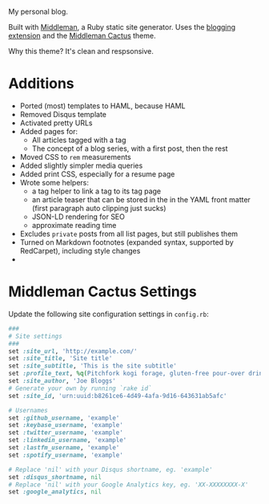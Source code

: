 
[mm]: https://middlemanapp.com/
[blog]: https://middlemanapp.com/basics/blogging/
[cactus]: https://github.com/dtcristo/middleman-cactus

My personal blog.

Built with [Middleman][mm], a Ruby static site generator. Uses the [blogging extension][blog] and the [Middleman Cactus][cactus] theme.

Why this theme? It's clean and respsonsive.

# Additions

- Ported (most) templates to HAML, because HAML
- Removed Disqus template
- Activated pretty URLs
- Added pages for:
  - All articles tagged with a tag
  - The concept of a blog series, with a first post, then the rest    
- Moved CSS to `rem` measurements
- Added slightly simpler media queries
- Added print CSS, especially for a resume page  
- Wrote some helpers:
  - a tag helper to link a tag to its tag page
  - an article teaser that can be stored in the in the YAML front matter (first paragraph auto clipping just sucks)
  - JSON-LD rendering for SEO
  - approximate reading time  
- Excludes `private` posts from all list pages, but still publishes them
- Turned on Markdown footnotes (expanded syntax, supported by RedCarpet), including style changes
-  

# Middleman Cactus Settings

Update the following site configuration settings in `config.rb`:

```ruby
###
# Site settings
###
set :site_url, 'http://example.com/'
set :site_title, 'Site title'
set :site_subtitle, 'This is the site subtitle'
set :profile_text, %q(Pitchfork kogi forage, gluten-free pour-over drinking vinegar Etsy narwhal next level shabby chic bicycle rights tofu mustache scenester. Intelligentsia Brooklyn mumblecore, church-key meggings cardigan quinoa gluten-free banjo. Polaroid beard 8-bit, lumbersexual photo booth forage bitters mustache drinking vinegar biodiesel cardigan. Four loko raw denim polaroid selfies, mixtape skateboard lumbersexual. Odd Future Blue Bottle bicycle rights Etsy. Etsy Odd Future normcore, deep v Shoreditch seitan sustainable yr heirloom Brooklyn try-hard stumptown Bushwick cornhole. Portland chillwave pug Tumblr deep v readymade.)
set :site_author, 'Joe Bloggs'
# Generate your own by running `rake id`
set :site_id, 'urn:uuid:b8261ce6-4d49-4afa-9d16-643631ab5afc'

# Usernames
set :github_username, 'example'
set :keybase_username, 'example'
set :twitter_username, 'example'
set :linkedin_username, 'example'
set :lastfm_username, 'example'
set :spotify_username, 'example'

# Replace 'nil' with your Disqus shortname, eg. 'example'
set :disqus_shortname, nil
# Replace 'nil' with your Google Analytics key, eg. 'XX-XXXXXXXX-X'
set :google_analytics, nil
```



